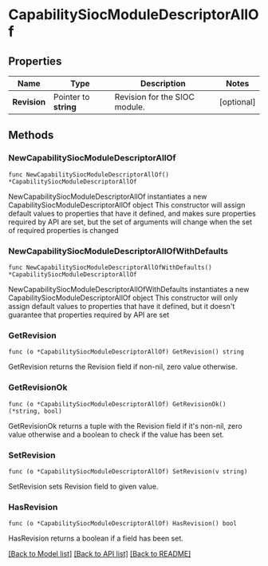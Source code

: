 # CapabilitySiocModuleDescriptorAllOf

## Properties

Name | Type | Description | Notes
------------ | ------------- | ------------- | -------------
**Revision** | Pointer to **string** | Revision for the SIOC module. | [optional] 

## Methods

### NewCapabilitySiocModuleDescriptorAllOf

`func NewCapabilitySiocModuleDescriptorAllOf() *CapabilitySiocModuleDescriptorAllOf`

NewCapabilitySiocModuleDescriptorAllOf instantiates a new CapabilitySiocModuleDescriptorAllOf object
This constructor will assign default values to properties that have it defined,
and makes sure properties required by API are set, but the set of arguments
will change when the set of required properties is changed

### NewCapabilitySiocModuleDescriptorAllOfWithDefaults

`func NewCapabilitySiocModuleDescriptorAllOfWithDefaults() *CapabilitySiocModuleDescriptorAllOf`

NewCapabilitySiocModuleDescriptorAllOfWithDefaults instantiates a new CapabilitySiocModuleDescriptorAllOf object
This constructor will only assign default values to properties that have it defined,
but it doesn't guarantee that properties required by API are set

### GetRevision

`func (o *CapabilitySiocModuleDescriptorAllOf) GetRevision() string`

GetRevision returns the Revision field if non-nil, zero value otherwise.

### GetRevisionOk

`func (o *CapabilitySiocModuleDescriptorAllOf) GetRevisionOk() (*string, bool)`

GetRevisionOk returns a tuple with the Revision field if it's non-nil, zero value otherwise
and a boolean to check if the value has been set.

### SetRevision

`func (o *CapabilitySiocModuleDescriptorAllOf) SetRevision(v string)`

SetRevision sets Revision field to given value.

### HasRevision

`func (o *CapabilitySiocModuleDescriptorAllOf) HasRevision() bool`

HasRevision returns a boolean if a field has been set.


[[Back to Model list]](../README.md#documentation-for-models) [[Back to API list]](../README.md#documentation-for-api-endpoints) [[Back to README]](../README.md)


